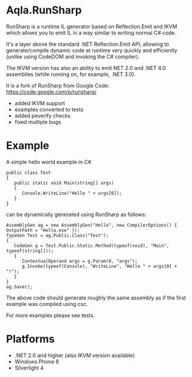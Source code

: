 # Aqla.RunSharp

RunSharp is a runtime IL generator based on Reflection.Emit and IKVM which allows you to emit IL in a way similar to writing normal C# code.

It's a layer above the standard .NET Reflection.Emit API, allowing to generate/compile dynamic code at runtime very quickly and efficiently (unlike using CodeDOM and invoking the C# compiler).

The IKVM version has also an ability to emit NET 2.0 and .NET 4.0 assemblies (while running on, for example, .NET 3.0).

It is a fork of RunSharp from Google Code: https://code.google.com/p/runsharp/

- added IKVM support
- examples converted to tests
- added peverify checks
- fixed multiple bugs

# Example

A simple hello world example in C#

	public class Test
	{
	   public static void Main(string[] args)
	   {
	      Console.WriteLine("Hello " + args[0]);
	   }
	}


can be dynamically generated using RunSharp as follows:

	AssemblyGen ag = new AssemblyGen("Hello", new CompilerOptions() { OutputPath = "Hello.exe" });
	TypeGen Test = ag.Public.Class("Test");
	{
	   CodeGen g = Test.Public.Static.Method(typeof(void), "Main", typeof(string[]));
	   {
	      ContextualOperand args = g.Param(0, "args");
	      g.Invoke(typeof(Console), "WriteLine", "Hello " + args[0] + "!");
	   }
	}
	ag.Save();

The above code should generate roughly the same assembly as if the first example was compiled using csc. 

For more examples please see tests.

# Platforms

* .NET 2.0 and higher (also IKVM version available)
* Windows Phone 8
* Silverlight 4

